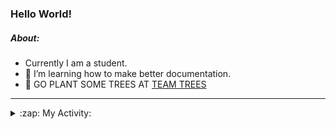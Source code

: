 ### Hello World!

##### About:
- Currently I am a student.
- 🌱 I’m learning how to make better documentation.
- 🌱 GO PLANT SOME TREES AT [TEAM TREES](https://teamtrees.org/)

---
<details>
  <summary>:zap: My Activity:</summary>
  
<!--START_SECTION:waka-->
![Code Time](http://img.shields.io/badge/Code%20Time-1%2C263%20hrs%2029%20mins-blue)

**I'm a Night 🦉** 

```text
🌞 Morning                2123 commits        ███░░░░░░░░░░░░░░░░░░░░░░   10.36 % 
🌆 Daytime                6783 commits        ████████░░░░░░░░░░░░░░░░░   33.11 % 
🌃 Evening                5923 commits        ███████░░░░░░░░░░░░░░░░░░   28.91 % 
🌙 Night                  5660 commits        ███████░░░░░░░░░░░░░░░░░░   27.62 % 
```
📅 **I'm Most Productive on Wednesday** 

```text
Monday                   2778 commits        ███░░░░░░░░░░░░░░░░░░░░░░   13.56 % 
Tuesday                  2819 commits        ███░░░░░░░░░░░░░░░░░░░░░░   13.76 % 
Wednesday                4817 commits        ██████░░░░░░░░░░░░░░░░░░░   23.51 % 
Thursday                 2730 commits        ███░░░░░░░░░░░░░░░░░░░░░░   13.32 % 
Friday                   2251 commits        ███░░░░░░░░░░░░░░░░░░░░░░   10.99 % 
Saturday                 1778 commits        ██░░░░░░░░░░░░░░░░░░░░░░░   08.68 % 
Sunday                   3316 commits        ████░░░░░░░░░░░░░░░░░░░░░   16.18 % 
```


📊 **This Week I Spent My Time On** 

```text
🔥 Editors: 
Android Studio           4 hrs 34 mins       █████████████░░░░░░░░░░░░   53.52 % 
IntelliJ                 3 hrs 58 mins       ████████████░░░░░░░░░░░░░   46.48 % 

🐱‍💻 Projects: 
dev-dialogue             3 hrs 37 mins       ███████████░░░░░░░░░░░░░░   42.42 % 
test-compose-2           3 hrs 3 mins        █████████░░░░░░░░░░░░░░░░   35.76 % 
UserApp                  44 mins             ██░░░░░░░░░░░░░░░░░░░░░░░   08.63 % 
microservices-demo       20 mins             █░░░░░░░░░░░░░░░░░░░░░░░░   04.03 % 
Little Lemon Menu        11 mins             █░░░░░░░░░░░░░░░░░░░░░░░░   02.26 % 
```


 Last Updated on 22/11/2023 04:11:30 UTC
<!--END_SECTION:waka-->
</details>
